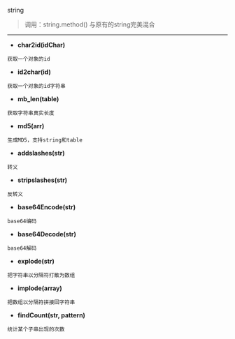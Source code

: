string

> 调用：string.method() 与原有的string完美混合

---
* **char2id(idChar)**
```
获取一个对象的id
```

* **id2char(id)**
```
获取一个对象的id字符串
```

* **mb_len(table)**
```
获取字符串真实长度
```

* **md5(arr)**
```
生成MD5，支持string和table
```

* **addslashes(str)**
```
转义
```

* **stripslashes(str)**
```
反转义
```

* **base64Encode(str)**
```
base64编码
```

* **base64Decode(str)**
```
base64解码
```

* **explode(str)**
```
把字符串以分隔符打散为数组
```

* **implode(array)**
```
把数组以分隔符拼接回字符串
```

* **findCount(str, pattern)**
```
统计某个子串出现的次数
```


